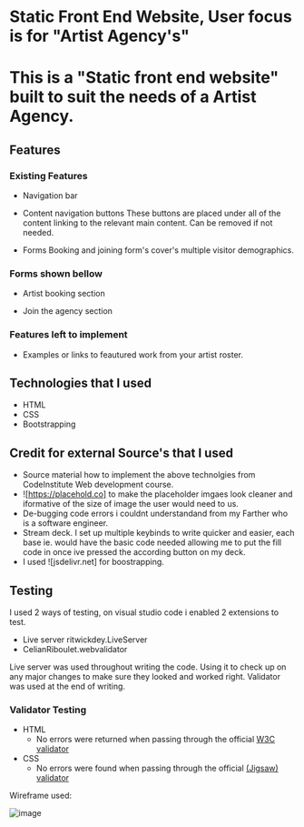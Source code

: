 # Static Front End Website, User focus is for "Artist Agency's" 

# This is a "Static front end website" built to suit the needs of a Artist Agency.

## Features

### Existing Features

- Navigation bar

- Content navigation buttons
  These buttons are placed under all of the content linking to the relevant main content. Can be removed if not needed.

- Forms
  Booking and joining form's cover's multiple visitor demographics.

### Forms shown bellow

- Artist booking section

- Join the agency section

  
### Features left to implement

- Examples or links to feautured work from your artist roster.

## Technologies that I used
* HTML
* CSS
* Bootstrapping

## Credit for external Source's that I used

* Source material how to implement the above technolgies from CodeInstitute Web development course.
* ![https://placehold.co] to make the placeholder imgaes look cleaner and iformative of the size of image the user would need to us.
* De-bugging code errors i couldnt understandand from my Farther who is a software engineer.
* Stream deck. I set up multiple keybinds to write quicker and easier, each base ie. <a> would have the basic code needed allowing me to put the fill code in once ive pressed the according button on my deck.
* I used ![jsdelivr.net] for boostrapping. 
## Testing

I used 2 ways of testing, on visual studio code i enabled 2 extensions to test. 
 - Live server ritwickdey.LiveServer
 - CelianRiboulet.webvalidator

Live server was used throughout writing the code. Using it to check up on any major changes to make sure they looked and worked right.
Validator was used at the end of writing.


### Validator Testing 

- HTML
  - No errors were returned when passing through the official [W3C validator](https://validator.w3.org/nu/?doc=https%3A%2F%2Fcode-institute-org.github.io%2Flove-running-2.0%2Findex.html)
- CSS
  - No errors were found when passing through the official [(Jigsaw) validator](https://jigsaw.w3.org/css-validator/validator?uri=https%3A%2F%2Fvalidator.w3.org%2Fnu%2F%3Fdoc%3Dhttps%253A%252F%252Fcode-institute-org.github.io%252Flove-running-2.0%252Findex.html&profile=css3svg&usermedium=all&warning=1&vextwarning=&lang=en#css)

Wireframe used:

![image](https://github.com/user-attachments/assets/cbc98692-131f-426b-bb6e-bece76db3c0b)
